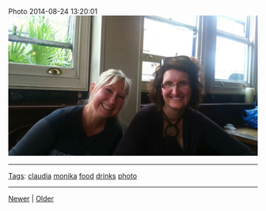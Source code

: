 <!--
title: Photo 2014-08-24 13
date: 2020-06-28T14:49:39.980Z
tags: claudia, monika, food, drinks, photo
-->




Photo 2014-08-24 13:20:01
![](95636419257-0.jpg)

<!--BOTTOM-POST-NAVIGATION-->
---

[Tags](tags.md): [claudia](tag-claudia.md) [monika](tag-monika.md) [food](tag-food.md) [drinks](tag-drinks.md) [photo](tag-photo.md)

---

[Newer](95636247487.md) | [Older](95654403197.md)